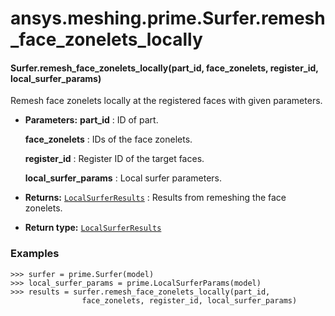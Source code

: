 <a id="ansys-meshing-prime-surfer-remesh-face-zonelets-locally"></a>

# ansys.meshing.prime.Surfer.remesh_face_zonelets_locally

<a id="ansys.meshing.prime.Surfer.remesh_face_zonelets_locally"></a>

#### Surfer.remesh_face_zonelets_locally(part_id, face_zonelets, register_id, local_surfer_params)

Remesh face zonelets locally at the registered faces with given parameters.

* **Parameters:**
  **part_id**
  : ID of part.

  **face_zonelets**
  : IDs of the face zonelets.

  **register_id**
  : Register ID of the target faces.

  **local_surfer_params**
  : Local surfer parameters.
* **Returns:**
  [`LocalSurferResults`](ansys.meshing.prime.LocalSurferResults.md#ansys.meshing.prime.LocalSurferResults)
  : Results from remeshing the face zonelets.
* **Return type:**
  [`LocalSurferResults`](ansys.meshing.prime.LocalSurferResults.md#ansys.meshing.prime.LocalSurferResults)

### Examples

```pycon
>>> surfer = prime.Surfer(model)
>>> local_surfer_params = prime.LocalSurferParams(model)
>>> results = surfer.remesh_face_zonelets_locally(part_id,
                face_zonelets, register_id, local_surfer_params)
```

<!-- !! processed by numpydoc !! -->
